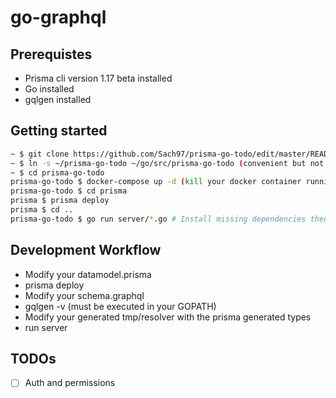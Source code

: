 # go-graphql

## Prerequistes
- Prisma cli version 1.17 beta installed
- Go installed
- gqlgen installed

## Getting started

```sh
~ $ git clone https://github.com/Sach97/prisma-go-todo/edit/master/README.md 
~ $ ln -s ~/prisma-go-todo ~/go/src/prisma-go-todo (convenient but not required see https://codebasecamp.com/2017/04/25/Project-Structure-Go.1/ for an explanation of symlinks )
~ $ cd prisma-go-todo
prisma-go-todo $ docker-compose up -d (kill your docker container running with you have errors)
prisma-go-todo $ cd prisma
prisma $ prisma deploy
prisma $ cd ..
prisma-go-todo $ go run server/*.go # Install missing dependencies then rerun this command
```

## Development Workflow

- Modify your datamodel.prisma
- prisma deploy
- Modify your schema.graphql
- gqlgen -v (must be executed in your GOPATH)
- Modify your generated tmp/resolver with the prisma generated types
- run server

## TODOs
- [ ] Auth and permissions
